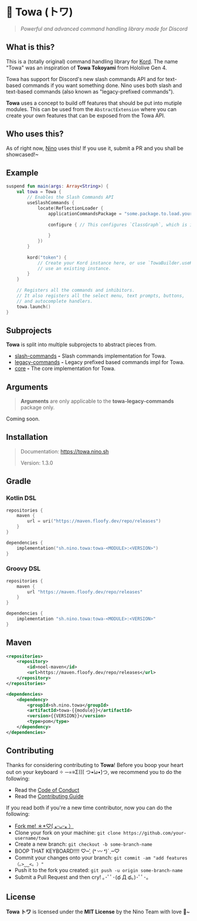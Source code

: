 # 👾 Towa (トワ)
> *Powerful and advanced command handling library made for Discord*

## What is this?
This is a (totally original) command handling library for [Kord](https://github.com/kordlib/kord). The name "Towa" was an inspiration
of **Towa Tokoyami** from Hololive Gen 4.

Towa has support for Discord's new slash commands API and for text-based commands if you want something done. Nino uses both slash
and text-based commands (also known as "legacy-prefixed commands").

**Towa** uses a concept to build off features that should be put into mutiple modules. This can be used from the `AbstractExtension`
where you can create your own features that can be exposed from the Towa API.

## Who uses this?
As of right now, [Nino](https://nino.sh) uses this! If you use it, submit a PR and you shall be showcased!~

## Example
```kotlin
suspend fun main(args: Array<String>) {
    val towa = Towa {
        // Enables the Slash Commands API
        useSlashCommands {
            locate(ReflectionLoader {
                applicationCommandsPackage = "some.package.to.load.your.commands"
                
                configure { // This configures `ClassGraph`, which is internally used.
                    
                }
            })
        }
        
        kord("token") {
            // Create your Kord instance here, or use `TowaBuilder.useKord` to
            // use an existing instance.
        }
    }
    
    // Registers all the commands and inhibitors.
    // It also registers all the select menu, text prompts, buttons,
    // and autocomplete handlers.
    towa.launch()
}
```

## Subprojects
**Towa** is split into multiple subprojects to abstract pieces from.

- [slash-commands](./slash-commands) **-** Slash commands implementation for Towa.
- [legacy-commands](./legacy-commands) **-** Legacy prefixed based commands impl for Towa.
- [core](./core) **-** The core implementation for Towa.

## Arguments
> **Arguments** are only applicable to the **towa-legacy-commands** package only.

Coming soon.

## Installation
> Documentation: https://towa.nino.sh
>
> Version: 1.3.0

## Gradle
### Kotlin DSL
```kotlin
repositories {
    maven {
        url = uri("https://maven.floofy.dev/repo/releases")
    }
}

dependencies {
    implementation("sh.nino.towa:towa-<MODULE>:<VERSION>")
}
```

### Groovy DSL
```groovy
repositories {
    maven {
        url "https://maven.floofy.dev/repo/releases"
    }
}

dependencies {
    implementation "sh.nino.towa:towa-<MODULE>:<VERSION>"
}
```

## Maven
```xml
<repositories>
    <repository>
        <id>noel-maven</id>
        <url>https://maven.floofy.dev/repo/releases</url>
    </repository>
</repositories>
```

```xml
<dependencies>
    <dependency>
        <groupId>sh.nino.towa</groupId>
        <artifactId>towa-{{module}}</artifactId>
        <version>{{VERSION}}</version>
        <type>pom</type>
    </dependency>
</dependencies>
```

## Contributing
Thanks for considering contributing to **Towa**! Before you boop your heart out on your keyboard ✧ ─=≡Σ((( つ•̀ω•́)つ, we recommend you to do the following:

- Read the [Code of Conduct](./.github/CODE_OF_CONDUCT.md)
- Read the [Contributing Guide](./.github/CONTRIBUTING.md)

If you read both if you're a new time contributor, now you can do the following:

- [Fork me! ＊*♡( ⁎ᵕᴗᵕ⁎ ）](https://github.com/NinoDiscord/towa/fork)
- Clone your fork on your machine: `git clone https://github.com/your-username/towa`
- Create a new branch: `git checkout -b some-branch-name`
- BOOP THAT KEYBOARD!!!! ♡┉ˏ͛ (❛ 〰 ❛)ˊˎ┉♡
- Commit your changes onto your branch: `git commit -am "add features （｡>‿‿<｡ ）"`
- Push it to the fork you created: `git push -u origin some-branch-name`
- Submit a Pull Request and then cry! ｡･ﾟﾟ･(థ Д థ。)･ﾟﾟ･｡

## License
**Towa トワ** is licensed under the **MIT License** by the Nino Team with love :purple_heart:~
